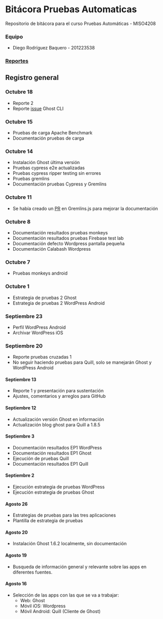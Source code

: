 # Bitácora Pruebas Automaticas
Repositorio de bitácora para el curso Pruebas Automáticas - MISO4208

### Equipo
- Diego Rodríguez Baquero - 201223538

### [Reportes](Reportes)

## Registro general

### Octubre 18
- Reporte 2
- Reporte [issue](https://github.com/TryGhost/Ghost-CLI/issues/504) Ghost CLI

### Octubre 15
- Pruebas de carga Apache Benchmark
- Documentación pruebas de carga

### Octubre 14
- Instalación Ghost última versión
- Pruebas cypress e2e actualizadas
- Pruebas cypress ripper testing sin errores
- Pruebas gremlins
- Documentación pruebas Cypress y Gremlins

### Octubre 11
- Se había creado un [PR](https://github.com/marmelab/gremlins.js/pull/121) en Gremlins.js para mejorar la documentación

### Octubre 8
- Documentación resultados pruebas monkeys
- Documentación resultados pruebas Firebase test lab
- Documentación defecto Wordpress pantalla pequeña
- Documentación Calabash Wordpress

### Octubre 7
- Pruebas monkeys android

### Octubre 1
- Estrategia de pruebas 2 Ghost
- Estrategia de pruebas 2 WordPress Android

### Septiembre 23
- Perfil WordPress Android
- Archivar WordPress iOS

### Septiembre 20
- Reporte pruebas cruzadas 1
- No seguir haciendo pruebas para Quill, solo se manejarán Ghost y WordPress Android

#### Septiembre 13
- Reporte 1 y presentación para sustentación
- Ajustes, comentarios y arreglos para GitHub

#### Septiembre 12
- Actualización versión Ghost en información
- Actualización blog ghost para Quill a 1.8.5

#### Septiembre 3
- Documentación resultados EP1 WordPress
- Documentación resultados EP1 Ghost
- Ejecución de pruebas Quill
- Documentación resultados EP1 Quill

#### Septiembre 2
- Ejecución estrategia de pruebas WordPress
- Ejecución estrategia de pruebas Ghost

#### Agosto 26
- Estrategias de pruebas para las tres aplicaciones
- Plantilla de estrategia de pruebas

#### Agosto 20
- Instalación Ghost 1.6.2 localmente, sin documentación

#### Agosto 19
- Busqueda de información general y relevante sobre las apps en diferentes fuentes.

#### Agosto 16
- Selección de las apps con las que se va a trabajar:
  - Web: Ghost
  - Móvil iOS: Wordpress
  - Móvil Android: Quill (Cliente de Ghost)
